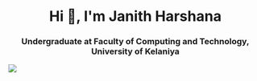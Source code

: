 <h1 align="center">Hi 👋, I'm Janith Harshana</h1>
<h3 align="center">Undergraduate at Faculty of Computing and Technology, University of Kelaniya</h3>

![](https://komarev.com/ghpvc/?username=j-harshana&color=blueviolet)
